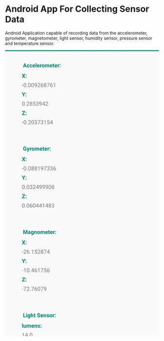 # Android App For Collecting Sensor Data

Android Application capable of recording data from the accelerometer, gyrometer, magnetometer, light sensor, humidity sensor, pressure sensor and temperature sensor. 

![image](https://github.com/sanchezgrsa/Android-App-For-Collecting-Sensor-Data/blob/main/Images/Img1.png)
